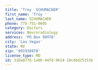 ```yaml
---
title: 'Troy  SCHUMACHER'
first_name: 'Troy '
last_name: SCHUMACHER
phone: 775-751-0695
category: Doctors
services: Neuroradiology
address: 'PO Box 98978'
city: 'Las Vegas'
state: NV
zip: '891938978'
license_type: MD
id: 310a8776-1a0b-44fd-9614-18c4bd25153b
---
```

